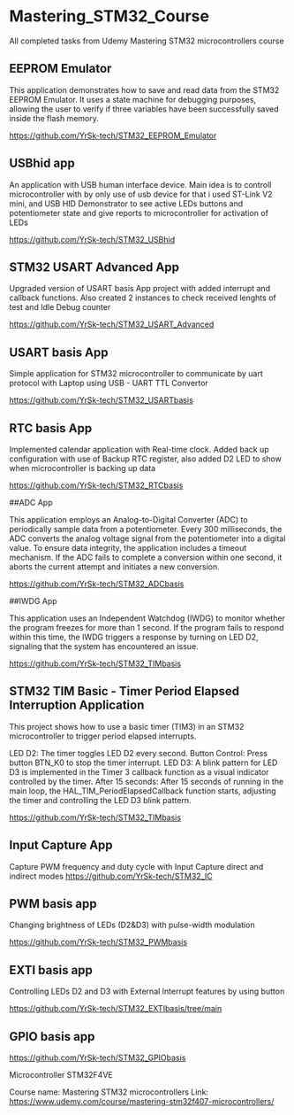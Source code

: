 # Mastering_STM32_Course
All completed tasks from Udemy Mastering STM32 microcontrollers course

## EEPROM Emulator

This application demonstrates how to save and read data from the STM32 EEPROM Emulator. It uses a state machine for debugging purposes, allowing the user to verify if three variables have been successfully saved inside the flash memory.

https://github.com/YrSk-tech/STM32_EEPROM_Emulator

## USBhid app

An application with USB human interface device. Main idea is to controll microcontroller with by only use of usb device for that i used ST-Link V2 mini, and USB HID Demonstrator to see active LEDs buttons and potentiometer state and give reports to microcontroller for activation of LEDs

https://github.com/YrSk-tech/STM32_USBhid

## STM32 USART Advanced App

Upgraded version of USART basis App project with added interrupt and callback functions. Also created 2 instances to check received lenghts of test and Idle Debug counter

https://github.com/YrSk-tech/STM32_USART_Advanced

## USART basis App

Simple application for STM32 microcontroller to communicate by uart protocol with Laptop using USB - UART TTL Convertor

https://github.com/YrSk-tech/STM32_USARTbasis

## RTC basis App

Implemented calendar application with Real-time clock. Added back up configuration with use of Backup RTC register, also added D2 LED to show when microcontroller is backing up data

https://github.com/YrSk-tech/STM32_RTCbasis

##ADC App

This application employs an Analog-to-Digital Converter (ADC) to periodically sample data from a potentiometer. Every 300 milliseconds, the ADC converts the analog voltage signal from the potentiometer into a digital value.
To ensure data integrity, the application includes a timeout mechanism. If the ADC fails to complete a conversion within one second, it aborts the current attempt and initiates a new conversion.

https://github.com/YrSk-tech/STM32_ADCbasis

##IWDG App

This application uses an Independent Watchdog (IWDG) to monitor whether the program freezes for more than 1 second. If the program fails to respond within this time, the IWDG triggers a response by turning on LED D2, signaling that the system has encountered an issue.

https://github.com/YrSk-tech/STM32_TIMbasis

## STM32 TIM Basic - Timer Period Elapsed Interruption Application

This project shows how to use a basic timer (TIM3) in an STM32 microcontroller to trigger period elapsed interrupts.

LED D2: The timer toggles LED D2 every second.
Button Control: Press button BTN_K0 to stop the timer interrupt.
LED D3: A blink pattern for LED D3 is implemented in the Timer 3 callback function as a visual indicator controlled by the timer.
After 15 seconds: After 15 seconds of running in the main loop, the HAL_TIM_PeriodElapsedCallback function starts, adjusting the timer and controlling the LED D3 blink pattern.

https://github.com/YrSk-tech/STM32_TIMbasis

## Input Capture App

Capture PWM frequency and duty cycle with Input Capture direct and indirect modes
https://github.com/YrSk-tech/STM32_IC

## PWM basis app

Changing brightness of LEDs (D2&D3) with pulse-width modulation

https://github.com/YrSk-tech/STM32_PWMbasis

## EXTI basis app

Controlling LEDs D2 and D3 with External Interrupt features by using button 

https://github.com/YrSk-tech/STM32_EXTIbasis/tree/main

## GPIO basis app

https://github.com/YrSk-tech/STM32_GPIObasis

Microcontroller STM32F4VE

Course name: Mastering STM32 microcontrollers
Link: https://www.udemy.com/course/mastering-stm32f407-microcontrollers/
